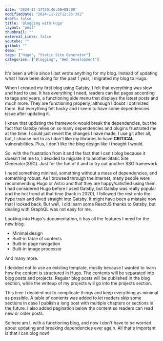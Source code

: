 ```yaml
---
date: '2024-11-17T20:46:00+08:00'
modifiedDate: "2024-11-22T12:26:38Z"
draft: false
title: 'Blogging with Hugo'
layout: "post"
thumbnail: ""
external_Links: false
youtube: ""
github: ""
demo: ""
tags: ["Hugo", "Static Site Generator"]
categories: ["Blogging", "Web Development"]
---
```


It's been a while since I last wrote anything for my blog. Instead of updating what I have been doing for the past 1 year, I migrated my blog to Hugo.

When I created my first blog using Gatsby, I felt that everything was slow and hard to use. It has everything I need, readers can list pages according to tags and years, a functioning side menu that displays the latest posts and much more. They are functioning properly, although I doubt I optimized them. But everything felt hacky and I seem to have some dependencies issue after updating it. 

I knew that updating the framework would break the dependencies, but the fact that Gatsby relies on so many dependencies and plugins frustrated me at the time. I could just revert the changes I have made, I use git after all, but, I choose not to as I don't like my libraries to have **CRITICAL** vulnerabilities. Plus, I don't like the blog design like I thought I would.

So, with the frustration from it and the fact that I can't blog because it doesn't let me to, I decided to migrate it to another Static Site Generator(SSG). Just for the fun of it and to try out another SSG framework.

I need something minimal, something without a mess of dependencies, and something robust. As I browsed through the internet, many people were recommending Hugo or Astro and that they are happy/satisfied using them. I had considered Hugo before I used Gatsby, but Gatsby was really popular and the hot trend at that time (back in 2020), I followed the rest onto the hype train and dived straight into Gatsby. It might have been a mistake now that I looked back. But well, I did learn some ReactJS thanks to Gatsby, but dealing with GraphQL was not easy for me. 

Looking into Hugo's documentation, it has all the features I need for the new blog. 

- Minimal design
- Built-in table of contents
- Built-in page navigation
- Built-in image processor

And many more.

I decided not to use an existing template, mostly because I wanted to learn how the content is structured in Hugo. The contents will be separated into blog posts and projects. Regular blog posts will be published in the blog section, while the writeup of my projects will go into the projects section. 

This time I decided not to complicate things and keep everything as minimal as possible. A table of contents was added to let readers skip some sections in case I publish a long post with multiple chapters or sections in the future. I also added pagination below the content so readers can read new or older posts. 

So here am I, with a functioning blog, and now I don't have to be worried about updating and breaking dependencies ever again. All that's important is that I can blog now!
